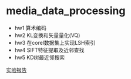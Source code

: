 # media_data_processing

- hw1 算术编码
- hw2 KL变换和矢量量化(VQ)
- hw3 在corel数据集上实现LSH索引
- hw4 SIFT特征提取及近邻查找
- hw5 KD树最近邻搜索

[实验报告](https://github.com/Linan2018/media_data_processing/blob/master/report.pdf)
